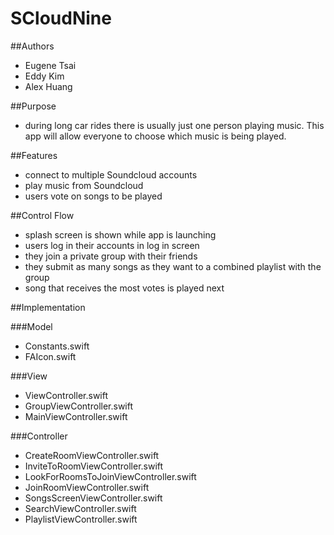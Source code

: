 # SCloudNine

##Authors
  * Eugene Tsai
  * Eddy Kim
  * Alex Huang

##Purpose
  * during long car rides there is usually just one person playing music. This 
 app will allow everyone to choose which music is being played.

##Features
  * connect to multiple Soundcloud accounts
  * play music from Soundcloud
  * users vote on songs to be played 

##Control Flow
  * splash screen is shown while app is launching
  * users log in their accounts in log in screen
  * they join a private group with their friends
  * they submit as many songs as they want to a combined playlist with the group
  * song that receives the most votes is played next
  
##Implementation

###Model
  * Constants.swift
  * FAIcon.swift

###View
  * ViewController.swift
  * GroupViewController.swift
  * MainViewController.swift

###Controller
  * CreateRoomViewController.swift
  * InviteToRoomViewController.swift
  * LookForRoomsToJoinViewController.swift
  * JoinRoomViewController.swift
  * SongsScreenViewController.swift
  * SearchViewController.swift
  * PlaylistViewController.swift
